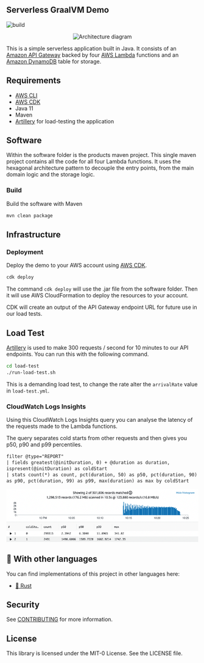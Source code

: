 ## Serverless GraalVM Demo

![build](https://github.com/aws-samples/serverless-graalvm-demo/actions/workflows/maven.yml/badge.svg)

<p align="center">
  <img src="imgs/diagram.png" alt="Architecture diagram"/>
</p>

This is a simple serverless application built in Java. It consists of an
[Amazon API Gateway](https://aws.amazon.com/api-gateway/) backed by four [AWS Lambda](https://aws.amazon.com/lambda/)
functions and an [Amazon DynamoDB](https://aws.amazon.com/dynamodb/) table for storage.

## Requirements

- [AWS CLI](https://aws.amazon.com/cli/)
- [AWS CDK](https://aws.amazon.com/cdk/)
- Java 11
- Maven
- [Artillery](https://www.artillery.io/) for load-testing the application

## Software

Within the software folder is the products maven project. This single maven project contains all the code for all four
Lambda functions. It uses the hexagonal architecture pattern to decouple the entry points, from the main domain logic
and the storage logic.

### Build

Build the software with Maven

```bash
mvn clean package
```

## Infrastructure

### Deployment

Deploy the demo to your AWS account using [AWS CDK](https://aws.amazon.com/cdk/).

```bash
cdk deploy
```

The command `cdk deploy` will use the .jar file from the software folder. Then it will use AWS CloudFormation to deploy
the resources to your account.

CDK will create an output of the API Gateway endpoint URL for future use in our load tests.

## Load Test

[Artillery](https://www.artillery.io/) is used to make 300 requests / second for 10 minutes to our API endpoints. You
can run this with the following command.

```bash
cd load-test
./run-load-test.sh
```

This is a demanding load test, to change the rate alter the `arrivalRate` value in `load-test.yml`.

### CloudWatch Logs Insights

Using this CloudWatch Logs Insights query you can analyse the latency of the requests made to the Lambda functions.

The query separates cold starts from other requests and then gives you p50, p90 and p99 percentiles.

```
filter @type="REPORT"
| fields greatest(@initDuration, 0) + @duration as duration, ispresent(@initDuration) as coldStart
| stats count(*) as count, pct(duration, 50) as p50, pct(duration, 90) as p90, pct(duration, 99) as p99, max(duration) as max by coldStart
```

<p align="center">
  <img src="imgs/performance_results.png" alt="CloudWatch Logs Insights results"/>
</p>

## 👀 With other languages

You can find implementations of this project in other languages here:

* [🦀 Rust](https://github.com/aws-samples/serverless-rust-demo)

## Security

See [CONTRIBUTING](CONTRIBUTING.md#security-issue-notifications) for more information.

## License

This library is licensed under the MIT-0 License. See the LICENSE file.

